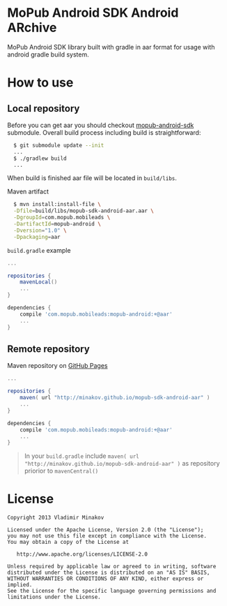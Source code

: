MoPub Android SDK Android ARchive
========

MoPub Android SDK library built with gradle in aar format for usage with android gradle build system.

How to use
========

Local repository
--------

Before you can get aar you should checkout [mopub-android-sdk](https://github.com/mopub/mopub-android-sdk.git) submodule. Overall build process including build is straightforward:

```bash
  $ git submodule update --init
  ...
  $ ./gradlew build
  ...
```

When build is finished aar file will be located in `build/libs`.

Maven artifact

```bash
  $ mvn install:install-file \
  -Dfile=build/libs/mopub-sdk-android-aar.aar \
  -DgroupId=com.mopub.mobileads \
  -DartifactId=mopub-android \
  -Dversion="1.0" \
  -Dpackaging=aar
```

`build.gradle` example

```groovy
...

repositories {
    mavenLocal()
    ...
}

dependencies {
    compile 'com.mopub.mobileads:mopub-android:+@aar'
    ...
}
```

Remote repository
--------

Maven repository on [GitHub Pages](http://pages.github.com/)

```groovy
...

repositories {
    maven( url "http://minakov.github.io/mopub-sdk-android-aar" )
    ...
}

dependencies {
    compile 'com.mopub.mobileads:mopub-android:+@aar'
    ...
}
```

> In your `build.gradle` include `maven( url "http://minakov.github.io/mopub-sdk-android-aar" )` as repository priorior to `mavenCentral()`


License
========

    Copyright 2013 Vladimir Minakov

    Licensed under the Apache License, Version 2.0 (the "License");
    you may not use this file except in compliance with the License.
    You may obtain a copy of the License at

       http://www.apache.org/licenses/LICENSE-2.0

    Unless required by applicable law or agreed to in writing, software
    distributed under the License is distributed on an "AS IS" BASIS,
    WITHOUT WARRANTIES OR CONDITIONS OF ANY KIND, either express or implied.
    See the License for the specific language governing permissions and
    limitations under the License.

